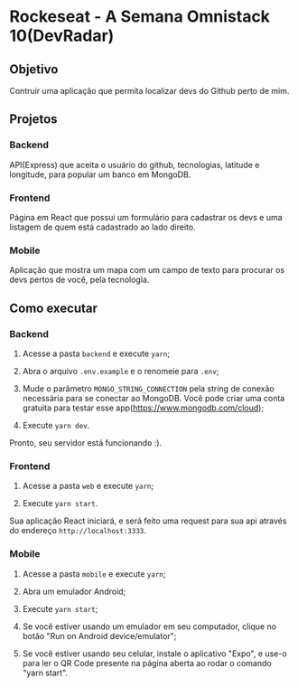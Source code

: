 # Rockeseat - A Semana Omnistack 10(DevRadar)
## Objetivo
Contruir uma aplicação que permita localizar devs do Github perto de mim.

## Projetos
### Backend
API(Express) que aceita o usuário do github, tecnologias, latitude e longitude, para popular um banco em MongoDB.

### Frontend
Página em React que possui um formulário para cadastrar os devs e uma listagem de quem está cadastrado ao lado direito.

### Mobile
Aplicação que mostra um mapa com um campo de texto para procurar os devs pertos de você, pela tecnologia.

## Como executar
### Backend
1. Acesse a pasta `backend` e execute `yarn`;

1. Abra o arquivo `.env.example` e o renomeie para `.env`;

1. Mude o parâmetro `MONGO_STRING_CONNECTION` pela string de conexão necessária para se conectar ao MongoDB. Você pode criar uma conta gratuita para testar esse app(https://www.mongodb.com/cloud);

1. Execute `yarn dev`.

Pronto, seu servidor está funcionando :).

### Frontend
1. Acesse a pasta `web` e execute `yarn`;

1. Execute `yarn start`.

Sua aplicação React iniciará, e será feito uma request para sua api através do endereço `http://localhost:3333`.

### Mobile
1. Acesse a pasta `mobile` e execute `yarn`;

1. Abra um emulador Android;

1. Execute `yarn start`;

1. Se você estiver usando um emulador em seu computador, clique no botão "Run on Android device/emulator";

1. Se você estiver usando seu celular, instale o aplicativo "Expo", e use-o para ler o QR Code presente na página aberta ao rodar o comando "yarn start".